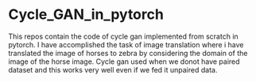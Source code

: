 # Cycle_GAN_in_pytorch
This repos contain the code of cycle gan implemented from scratch in pytorch. I have accomplished the task of image translation where i have translated the image of horses to zebra by considering the domain of the image of the horse image. Cycle gan used when we donot have paired dataset and this works very well even if we fed it unpaired data. 
